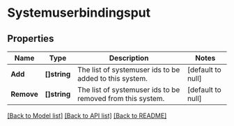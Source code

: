 # Systemuserbindingsput

## Properties
Name | Type | Description | Notes
------------ | ------------- | ------------- | -------------
**Add** | **[]string** | The list of systemuser ids to be added to this system. | [default to null]
**Remove** | **[]string** | The list of systemuser ids to be removed from this system. | [default to null]

[[Back to Model list]](../README.md#documentation-for-models) [[Back to API list]](../README.md#documentation-for-api-endpoints) [[Back to README]](../README.md)


